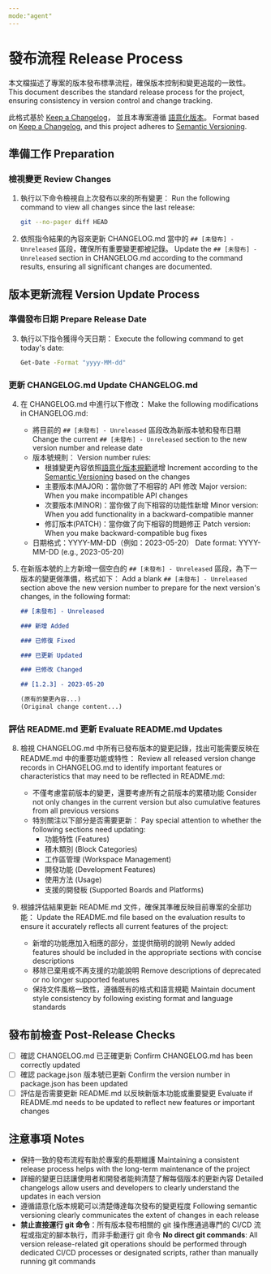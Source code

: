 ```yaml
---
mode:"agent"
---
```


# 發布流程 Release Process

本文檔描述了專案的版本發布標準流程，確保版本控制和變更追蹤的一致性。
This document describes the standard release process for the project, ensuring consistency in version control and change tracking.

此格式基於 [Keep a Changelog](https://keepachangelog.com/zh-TW/1.0.0/)，
並且本專案遵循 [語意化版本](https://semver.org/lang/zh-TW/)。
Format based on [Keep a Changelog](https://keepachangelog.com/en/1.0.0/),
and this project adheres to [Semantic Versioning](https://semver.org/spec/v2.0.0.html).

## 準備工作 Preparation

### 檢視變更 Review Changes

1. 執行以下命令檢視自上次發布以來的所有變更：
   Run the following command to view all changes since the last release:

    ```bash
    git --no-pager diff HEAD
    ```

2. 依照指令結果的內容來更新 CHANGELOG.md 當中的 `## [未發布] - Unreleased` 區段，確保所有重要變更都被記錄。
   Update the `## [未發布] - Unreleased` section in CHANGELOG.md according to the command results, ensuring all significant changes are documented.

## 版本更新流程 Version Update Process

### 準備發布日期 Prepare Release Date

3. 執行以下指令獲得今天日期：
   Execute the following command to get today's date:

    ```bash
    Get-Date -Format "yyyy-MM-dd"
    ```

### 更新 CHANGELOG.md Update CHANGELOG.md

4. 在 CHANGELOG.md 中進行以下修改：
   Make the following modifications in CHANGELOG.md:

    - 將目前的 `## [未發布] - Unreleased` 區段改為新版本號和發布日期
      Change the current `## [未發布] - Unreleased` section to the new version number and release date
    - 版本號規則：
      Version number rules:
        - 根據變更內容依照[語意化版本規範](https://semver.org/lang/zh-TW/)遞增
          Increment according to the [Semantic Versioning](https://semver.org/spec/v2.0.0.html) based on the changes
        - 主要版本(MAJOR)：當你做了不相容的 API 修改
          Major version: When you make incompatible API changes
        - 次要版本(MINOR)：當你做了向下相容的功能性新增
          Minor version: When you add functionality in a backward-compatible manner
        - 修訂版本(PATCH)：當你做了向下相容的問題修正
          Patch version: When you make backward-compatible bug fixes
    - 日期格式：YYYY-MM-DD（例如：2023-05-20）
      Date format: YYYY-MM-DD (e.g., 2023-05-20)

5. 在新版本號的上方新增一個空白的 `## [未發布] - Unreleased` 區段，為下一版本的變更做準備，格式如下：
   Add a blank `## [未發布] - Unreleased` section above the new version number to prepare for the next version's changes, in the following format:

    ```markdown
    ## [未發布] - Unreleased

    ### 新增 Added

    ### 已修復 Fixed

    ### 已更新 Updated

    ### 已修改 Changed

    ## [1.2.3] - 2023-05-20

    (原有的變更內容...)
    (Original change content...)
    ```

### 評估 README.md 更新 Evaluate README.md Updates

8. 檢視 CHANGELOG.md 中所有已發布版本的變更記錄，找出可能需要反映在 README.md 中的重要功能或特性：
   Review all released version change records in CHANGELOG.md to identify important features or characteristics that may need to be reflected in README.md:

    - 不僅考慮當前版本的變更，還要考慮所有之前版本的累積功能
      Consider not only changes in the current version but also cumulative features from all previous versions
    - 特別關注以下部分是否需要更新：
      Pay special attention to whether the following sections need updating:
        - 功能特性 (Features)
        - 積木類別 (Block Categories)
        - 工作區管理 (Workspace Management)
        - 開發功能 (Development Features)
        - 使用方法 (Usage)
        - 支援的開發板 (Supported Boards and Platforms)

9. 根據評估結果更新 README.md 文件，確保其準確反映目前專案的全部功能：
   Update the README.md file based on the evaluation results to ensure it accurately reflects all current features of the project:

    - 新增的功能應加入相應的部分，並提供簡明的說明
      Newly added features should be included in the appropriate sections with concise descriptions
    - 移除已棄用或不再支援的功能說明
      Remove descriptions of deprecated or no longer supported features
    - 保持文件風格一致性，遵循既有的格式和語言規範
      Maintain document style consistency by following existing format and language standards

## 發布前檢查 Post-Release Checks

-   [ ] 確認 CHANGELOG.md 已正確更新
        Confirm CHANGELOG.md has been correctly updated
-   [ ] 確認 package.json 版本號已更新
        Confirm the version number in package.json has been updated
-   [ ] 評估是否需要更新 README.md 以反映新版本功能或重要變更
        Evaluate if README.md needs to be updated to reflect new features or important changes

## 注意事項 Notes

-   保持一致的發布流程有助於專案的長期維護
    Maintaining a consistent release process helps with the long-term maintenance of the project
-   詳細的變更日誌讓使用者和開發者能夠清楚了解每個版本的更新內容
    Detailed changelogs allow users and developers to clearly understand the updates in each version
-   遵循語意化版本規範可以清楚傳達每次發布的變更程度
    Following semantic versioning clearly communicates the extent of changes in each release
-   **禁止直接運行 git 命令**：所有版本發布相關的 git 操作應通過專門的 CI/CD 流程或指定的腳本執行，而非手動運行 git 命令
    **No direct git commands**: All version release-related git operations should be performed through dedicated CI/CD processes or designated scripts, rather than manually running git commands
